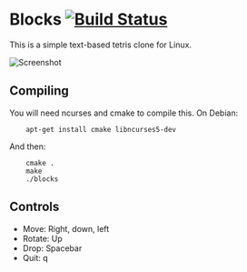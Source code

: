 Blocks [![Build Status](https://travis-ci.org/mike42/blocks.svg?branch=master)](https://travis-ci.org/mike42/blocks)
================

This is a simple text-based tetris clone for Linux.

![Screenshot](screenshot.png)

Compiling
--------------
You will need ncurses and cmake to compile this. On Debian:

        apt-get install cmake libncurses5-dev

And then:

        cmake .
        make
        ./blocks

Controls
-------------
* Move: Right, down, left
* Rotate: Up
* Drop: Spacebar
* Quit: q

